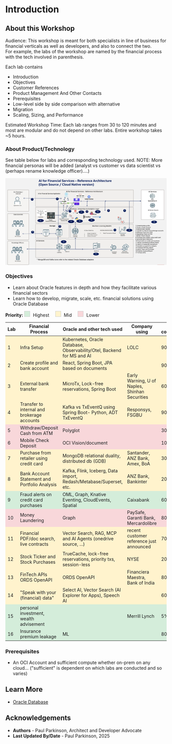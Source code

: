 # Introduction

## About this Workshop

Audience: This workshop is meant for both specialists in line of business for financial verticals as well as developers, and also to connect the two.  
For example, the labs of the workshop are named by the financial process with the tech involved in parenthesis.

Each lab contains 
- Introduction
- Objectives
- Customer References
- Product Management And Other Contacts
- Prerequisites
- Low-level side by side comparison with alternative
- Migration
- Scaling, Sizing, and Performance


Estimated Workshop Time: Each lab ranges from 30 to 120 minutes and most are modular and do not depend on other labs. Entire workshop takes ~5 hours.

### About Product/Technology

See table below for labs and corresponding technology used.
NOTE: More financial personas will be added (analyst vs customer vs data scientist vs (perhaps rename knowledge officer)....)

![Financial Application Architecture](./images/architecture.png " ")

### Objectives

- Learn about Oracle features in depth and how they facilitate various financial sectors
- Learn how to develop, migrate, scale, etc. financial solutions using Oracle Database 


<div style="margin-bottom: 1em;">
  <strong>Priority:</strong>
  <span style="display:inline-block; width:16px; height:16px; background-color:#d4edda; border:1px solid #ccc; margin-right:5px;"></span> Highest
  <span style="display:inline-block; width:16px; height:16px; background-color:#fff3cd; border:1px solid #ccc; margin:0 5px 0 15px;"></span> Mid
  <span style="display:inline-block; width:16px; height:16px; background-color:#f8d7da; border:1px solid #ccc; margin:0 5px 0 15px;"></span> Lower
</div>

<table>
  <thead>
    <tr>
      <th>Lab</th>
      <th>Financial Process</th>
      <th>Oracle and other tech used</th>
      <th>Company using</th>
      <th>% complete/ETA</th>
    </tr>
  </thead>
  <tbody>
    <tr style="background-color: #fff3cd;"><td>1</td><td>Infra Setup</td><td>Kubernetes, Oracle Database, Observability/Otel, Backend for MS and AI</td><td>LOLC</td><td>90% 4/14</td></tr>
    <tr style="background-color: #fff3cd;"><td>2</td><td>Create profile and bank account</td><td>React, Spring Boot, JPA     based on documents</td><td></td><td>90% 4/19</td></tr>
    <tr style="background-color: #fff3cd;"><td>3</td><td>External bank transfer</td><td>MicroTx, Lock-free reservations, Spring Boot</td><td>Early Warning, U of Naples, Shinhan Securities</td><td>60% 4/17</td></tr>
    <tr style="background-color: #fff3cd;"><td>4</td><td>Transfer to internal and brokerage accounts</td><td>Kafka vs TxEventQ using Spring Boot- Python, ADT TxEventQ</td><td>Responsys, FSGBU</td><td>90% 4/20</td></tr>
    <tr style="background-color: #f8d7da;"><td>5</td><td>Withdraw/Deposit Cash from ATM</td><td>Polyglot</td><td></td><td>30% 4/21</td></tr>
    <tr style="background-color: #f8d7da;"><td>6</td><td>Mobile Check Deposit</td><td>OCI Vision/document</td><td></td><td>10% 4/22</td></tr>
    <tr style="background-color: #fff3cd;"><td>7</td><td>Purchase from retailer using credit card</td><td>MongoDB relational duality, distributed db (GDB)</td><td>Santander, ANZ Bank, Amex, BoA</td><td>30% 4/23</td></tr>
    <tr style="background-color: #fff3cd;"><td>8</td><td>Bank Account Statement and Portfolio Analysis</td><td>Kafka, Flink, Iceberg, Data import, Redash/Metabase/Superset, etc.</td><td>ANZ Bank, Bankinter</td><td>20% 4/23</td></tr>
    <tr style="background-color: #d4edda;"><td>9</td><td>Fraud alerts on credit card purchases</td><td>OML, Graph, Knative Eventing, CloudEvents, Spatial</td><td>Caixabank</td><td>60% 4/23</td></tr>
    <tr style="background-color: #f8d7da;"><td>10</td><td>Money Laundering</td><td>Graph</td><td>PaySafe, Garanti Bank, Mercardolibre</td><td>80% 4/19</td></tr>
    <tr style="background-color: #fff3cd;"><td>11</td><td>Financial PDF/doc search, live contracts</td><td>Vector Search, RAG, MCP and AI Agents (onedrive source, ...)</td><td>recent customer reference just announced</td><td>70% 4/23</td></tr>
    <tr style="background-color: #fff3cd;"><td>12</td><td>Stock Ticker and Stock Purchases</td><td>TrueCache, lock-free reservations, priority txs, session-less</td><td>NYSE</td><td>20% 4/18</td></tr>
    <tr style="background-color: #fff3cd;"><td>13</td><td>FinTech APIs ORDS OpenAPI</td><td>ORDS OpenAPI</td><td>Financiera Maestra, Bank of India</td><td>80% 4/16</td></tr>
    <tr style="background-color: #fff3cd;"><td>14</td><td>"Speak with your (financial) data"</td><td>Select AI, Vector Search (AI Explorer for Apps), Speech AI</td><td></td><td>60% 4/15</td></tr>
    <tr style="background-color: #d4edda;"><td>15</td><td>personal investment, wealth advisement</td><td></td><td>Merrill Lynch</td><td>5% 4/15</td></tr>
    <tr style="background-color: #d4edda;"><td>16</td><td>Insurance premium leakage</td><td>ML</td><td></td><td>80% 4/15</td></tr>
  </tbody>
</table>



### Prerequisites

 - An OCI Account and sufficient compute whether on-prem on any cloud... ("sufficient" is dependent on which labs are conducted and so varies)

## Learn More

* [Oracle Database](https://bit.ly/mswsdatabase)

## Acknowledgements
* **Authors** - Paul Parkinson, Architect and Developer Advocate
* **Last Updated By/Date** - Paul Parkinson, 2025
